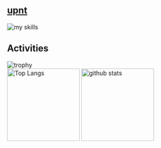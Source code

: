 ## [upnt](https://upnt.github.io/Homepage/)

<img alt="my skills" src="https://skillicons.dev/icons?theme=dark&perline=8&i=python,cpp,c,go,docker,cmake,html,css" />

## Activities

<img alt="trophy" src="https://github-profile-trophy.vercel.app/?username=upnt&theme=onedark" />

<div align="left"> 
  <img alt="Top Langs" height="170px" src="https://github-readme-stats.vercel.app/api?username=upnt&theme=dracula&layout=compact" />
  <img alt="github stats" height="170px" src="https://github-readme-stats.vercel.app/api/top-langs/?username=upnt&theme=dracula&layout=compact" />
</div>
